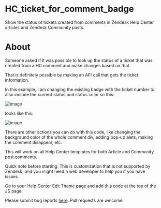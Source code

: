 # HC_ticket_for_comment_badge

Show the status of tickets created from comments in Zendesk Help Center articles and Zendesk Community posts.

# About

Someone asked if it was possible to look up the status of a ticket that was created from a HC comment and make changes based on that.

That is definitely possible by making an API call that gets the ticket information. 

In this example, I am changing the existing badge with the ticket number to also include the current status and status color so this:

![image](https://support.zendesk.com/hc/user_images/l9JFTz2VPfG1eCEFG6LXtA.png)

looks like this:

![image](https://support.zendesk.com/hc/user_images/QodhCdDLgHFmvRWxccsDpw.png)

There are other actions you can do with this code, like changing the background color of the whole comment div, adding pop-up alets, making the comment disappear, etc.

This will work on all Help Center templates for both Article and Community post comments.

Quick note before starting: This is customization that is not supported by Zendesk, and you might need a web developer to help you if you have issues.

Go to your Help Center Edit Theme page and add [this](/script.js) code at the top of the JS page.

Please submit bug reports [here](https://github.com/aculligan/HC_ticket_for_comment_badge/issues). Pull requests are welcome.
